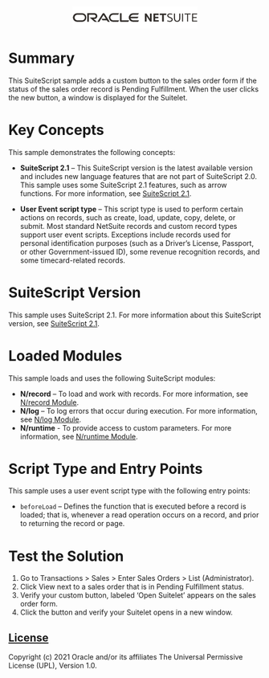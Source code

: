 <p align="center"><a href="#"><img width="250" src="assets/oracle_netsuite_logo.png"></a></p>

# Summary
This SuiteScript sample adds a custom button to the sales order form if the status of the sales order record is Pending Fulfillment. When the user clicks the new button, a window is displayed for the Suitelet. 

# Key Concepts
This sample demonstrates the following concepts:

* **SuiteScript 2.1** – This SuiteScript version is the latest available version and includes new language features that are not part of SuiteScript 2.0. This sample uses some SuiteScript 2.1 features, such as arrow functions. For more information, see [SuiteScript 2.1](https://system.netsuite.com/app/help/helpcenter.nl?fid=chapter_156042690639.html).

* **User Event script type** – This script type is used to perform certain actions on records, such as create, load, update, copy, delete, or submit. Most standard NetSuite records and custom record types support user event scripts. Exceptions include records used for personal identification purposes (such as a Driver’s License, Passport, or other Government-issued ID), some revenue recognition records, and some timecard-related records.

# SuiteScript Version
This sample uses SuiteScript 2.1. For more information about this SuiteScript version, see [SuiteScript 2.1](https://system.netsuite.com/app/help/helpcenter.nl?fid=chapter_156042690639.html).

# Loaded Modules
This sample loads and uses the following SuiteScript modules:

* **N/record** – To load and work with records. For more information, see [N/record Module](https://system.netsuite.com/app/help/helpcenter.nl?fid=section_4267255811.html).
* **N/log** – To log errors that occur during execution. For more information, see [N/log Module](https://system.netsuite.com/app/help/helpcenter.nl?fid=section_4574548135.html).
* **N/runtime** - To provide access to custom parameters. For more information, see [N/runtime Module](https://system.netsuite.com/app/help/helpcenter.nl?fid=section_4296359529.html).

# Script Type and Entry Points
This sample uses a user event script type with the following entry points: 

* `beforeLoad` – Defines the function that is executed before a record is loaded; that is, whenever a read operation occurs on a record, and prior to returning the record or page.

# Test the Solution
1. Go to Transactions > Sales > Enter Sales Orders > List (Administrator).
2. Click View next to a sales order that is in Pending Fulfillment status.
3. Verify your custom button, labeled ‘Open Suitelet’ appears on the sales order form. 
4. Click the button and verify your Suitelet opens in a new window.

## [License](./LICENSE.txt)
Copyright (c) 2021 Oracle and/or its affiliates The Universal Permissive License (UPL), Version 1.0.
